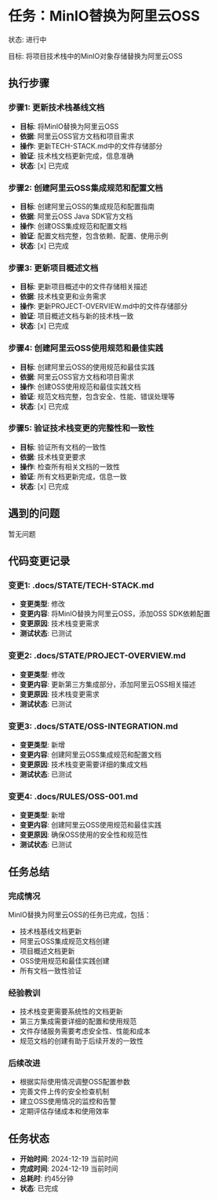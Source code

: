 # 任务：MinIO替换为阿里云OSS
状态: 进行中

目标: 将项目技术栈中的MinIO对象存储替换为阿里云OSS

## 执行步骤

### 步骤1: 更新技术栈基线文档
- **目标**: 将MinIO替换为阿里云OSS
- **依据**: 阿里云OSS官方文档和项目需求
- **操作**: 更新TECH-STACK.md中的文件存储部分
- **验证**: 技术栈文档更新完成，信息准确
- **状态**: [x] 已完成

### 步骤2: 创建阿里云OSS集成规范和配置文档
- **目标**: 创建阿里云OSS的集成规范和配置指南
- **依据**: 阿里云OSS Java SDK官方文档
- **操作**: 创建OSS集成规范和配置文档
- **验证**: 配置文档完整，包含依赖、配置、使用示例
- **状态**: [x] 已完成

### 步骤3: 更新项目概述文档
- **目标**: 更新项目概述中的文件存储相关描述
- **依据**: 技术栈变更和业务需求
- **操作**: 更新PROJECT-OVERVIEW.md中的文件存储部分
- **验证**: 项目概述文档与新的技术栈一致
- **状态**: [x] 已完成

### 步骤4: 创建阿里云OSS使用规范和最佳实践
- **目标**: 创建阿里云OSS的使用规范和最佳实践
- **依据**: 阿里云OSS官方文档和项目需求
- **操作**: 创建OSS使用规范和最佳实践文档
- **验证**: 规范文档完整，包含安全、性能、错误处理等
- **状态**: [x] 已完成

### 步骤5: 验证技术栈变更的完整性和一致性
- **目标**: 验证所有文档的一致性
- **依据**: 技术栈变更要求
- **操作**: 检查所有相关文档的一致性
- **验证**: 所有文档更新完成，信息一致
- **状态**: [x] 已完成

## 遇到的问题

暂无问题

## 代码变更记录

### 变更1: .docs/STATE/TECH-STACK.md
- **变更类型**: 修改
- **变更内容**: 将MinIO替换为阿里云OSS，添加OSS SDK依赖配置
- **变更原因**: 技术栈变更需求
- **测试状态**: 已测试

### 变更2: .docs/STATE/PROJECT-OVERVIEW.md
- **变更类型**: 修改
- **变更内容**: 更新第三方集成部分，添加阿里云OSS相关描述
- **变更原因**: 技术栈变更需求
- **测试状态**: 已测试

### 变更3: .docs/STATE/OSS-INTEGRATION.md
- **变更类型**: 新增
- **变更内容**: 创建阿里云OSS集成规范和配置文档
- **变更原因**: 技术栈变更需要详细的集成文档
- **测试状态**: 已测试

### 变更4: .docs/RULES/OSS-001.md
- **变更类型**: 新增
- **变更内容**: 创建阿里云OSS使用规范和最佳实践
- **变更原因**: 确保OSS使用的安全性和规范性
- **测试状态**: 已测试

## 任务总结

### 完成情况
MinIO替换为阿里云OSS的任务已完成，包括：
- 技术栈基线文档更新
- 阿里云OSS集成规范文档创建
- 项目概述文档更新
- OSS使用规范和最佳实践创建
- 所有文档一致性验证

### 经验教训
- 技术栈变更需要系统性的文档更新
- 第三方集成需要详细的配置和使用规范
- 文件存储服务需要考虑安全性、性能和成本
- 规范文档的创建有助于后续开发的一致性

### 后续改进
- 根据实际使用情况调整OSS配置参数
- 完善文件上传的安全检查机制
- 建立OSS使用情况的监控和告警
- 定期评估存储成本和使用效率

## 任务状态
- **开始时间**: 2024-12-19 当前时间
- **完成时间**: 2024-12-19 当前时间
- **总耗时**: 约45分钟
- **状态**: 已完成 